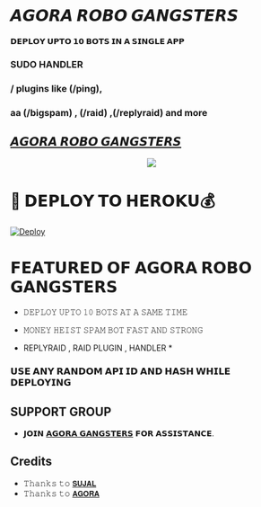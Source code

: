 # 𝘼𝙂𝙊𝙍𝘼 𝙍𝙊𝘽𝙊 𝙂𝘼𝙉𝙂𝙎𝙏𝙀𝙍𝙎

#### 𝗗𝗘𝗣𝗟𝗢𝗬 𝗨𝗣𝗧𝗢 𝟭𝟬 𝗕𝗢𝗧𝗦 𝗜𝗡 𝗔 𝗦𝗜𝗡𝗚𝗟𝗘 𝗔𝗣𝗣 
### SUDO HANDLER 
### / plugins like (/ping), 
### aa (/bigspam) , (/raid) ,(/replyraid) and more
## [𝘼𝙂𝙊𝙍𝘼 𝙍𝙊𝘽𝙊 𝙂𝘼𝙉𝙂𝙎𝙏𝙀𝙍𝙎](t.me/Agoraswamy_Professor)

<p align="center">
  <img src="https://te.legra.ph/file/8f38c2a68e7a4c2e3f6c9.jpg">
</p>



# 🚀 𝗗𝗘𝗣𝗟𝗢𝗬 𝗧𝗢 𝗛𝗘𝗥𝗢𝗞𝗨💰

[![Deploy](https://www.herokucdn.com/deploy/button.svg)](https://heroku.com/deploy?template=https://github.com/Professor-OS/MH-Bottoken)

# 𝗙𝗘𝗔𝗧𝗨𝗥𝗘𝗗 𝗢𝗙 𝗔𝗚𝗢𝗥𝗔 𝗥𝗢𝗕𝗢 𝗚𝗔𝗡𝗚𝗦𝗧𝗘𝗥𝗦

   - 𝙳𝙴𝙿𝙻𝙾𝚈 𝚄𝙿𝚃𝙾 𝟷𝟶 𝙱𝙾𝚃𝚂 𝙰𝚃 𝙰 𝚂𝙰𝙼𝙴 𝚃𝙸𝙼𝙴

   - 𝙼𝙾𝙽𝙴𝚈 𝙷𝙴𝙸𝚂𝚃 𝚂𝙿𝙰𝙼 𝙱𝙾𝚃 𝙵𝙰𝚂𝚃 𝙰𝙽𝙳 𝚂𝚃𝚁𝙾𝙽𝙶

   - REPLYRAID , RAID PLUGIN , HANDLER *


### 𝗨𝗦𝗘 𝗔𝗡𝗬 𝗥𝗔𝗡𝗗𝗢𝗠 𝗔𝗣𝗜 𝗜𝗗 𝗔𝗡𝗗 𝗛𝗔𝗦𝗛 𝗪𝗛𝗜𝗟𝗘 𝗗𝗘𝗣𝗟𝗢𝗬𝗜𝗡𝗚


## SUPPORT GROUP
   - 𝗝𝗢𝗜𝗡 [𝗔𝗚𝗢𝗥𝗔 𝗚𝗔𝗡𝗚𝗦𝗧𝗘𝗥𝗦](https://t.me/AGORA_SPAM_OFFICIAL) 𝗙𝗢𝗥 𝗔𝗦𝗦𝗜𝗦𝗧𝗔𝗡𝗖𝗘.

## Credits
   - 𝚃𝚑𝚊𝚗𝚔𝚜 𝚝𝚘 [𝗦𝗨𝗝𝗔𝗟](https://t.me/toxic_than_toxiest)
   - 𝚃𝚑𝚊𝚗𝚔𝚜 𝚝𝚘 [𝗔𝗚𝗢𝗥𝗔](https://t.me/agoraSWAMY_professor)
